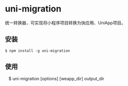 # uni-migration

统一转换器，可实现将小程序项目转换为快应用、UniApp项目。

## 安装

    $ npm install -g uni-migration
    
## 使用

    $ uni-migration [options] [weapp_dir] output_dir
    
